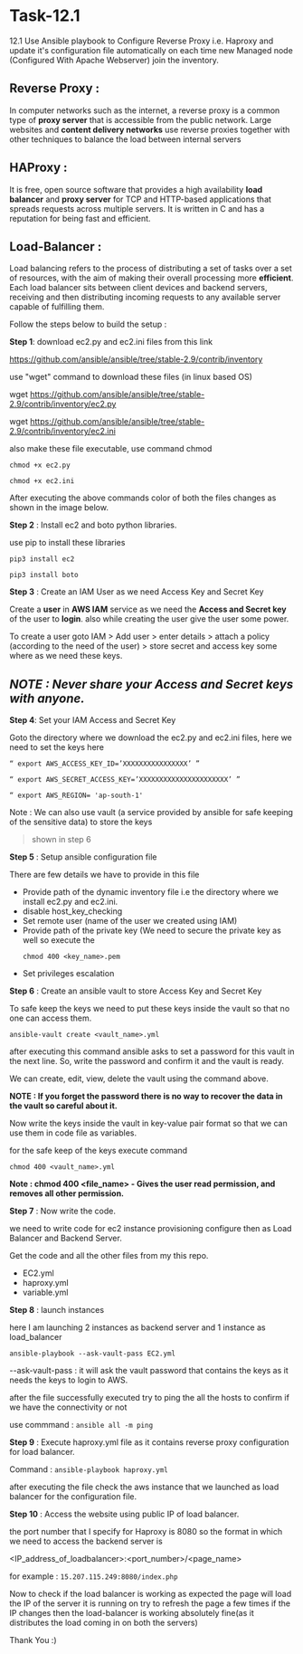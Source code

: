 # Task-12.1
12.1 Use Ansible playbook to Configure Reverse  Proxy i.e. Haproxy and update it's configuration  file automatically on each time new Managed node (Configured With Apache Webserver) join the inventory.  

## **Reverse Proxy** : 
In computer networks such as the internet, a reverse proxy is a common type of **proxy server** that is accessible from the public network. Large websites and **content delivery networks** use reverse proxies together with other techniques to balance the load between internal servers

## **HAProxy** : 
It is free, open source software that provides a high availability **load balancer** and **proxy server** for TCP and HTTP-based applications that spreads requests across multiple servers. It is written in C and has a reputation for being fast and efficient.

## **Load-Balancer** : 
Load balancing refers to the process of distributing a set of tasks over a set of resources, with the aim of making their overall processing more **efficient**. Each load balancer sits between client devices and backend servers, receiving and then distributing incoming requests to any available server capable of fulfilling them.

Follow the steps below to build the setup :

**Step 1**: download ec2.py and ec2.ini files from this link

https://github.com/ansible/ansible/tree/stable-2.9/contrib/inventory

use "wget" command to download these files (in linux based OS)

wget https://github.com/ansible/ansible/tree/stable-2.9/contrib/inventory/ec2.py

wget https://github.com/ansible/ansible/tree/stable-2.9/contrib/inventory/ec2.ini

also make these file executable, use command chmod
```
chmod +x ec2.py

chmod +x ec2.ini
```
After executing the above commands color of both the files changes as shown in the image below.

**Step 2** : Install ec2 and boto python libraries.

use pip to install these libraries
```
pip3 install ec2

pip3 install boto
```

**Step 3** : Create an IAM User as we need Access Key and Secret Key

Create a **user** in **AWS IAM** service as we need the **Access and Secret key** of the user to **login**. also while creating the user give the user some power.

To create a user goto IAM > Add user > enter details > attach a policy (according to the need of the user) > store secret and access key some where as we need these keys.

## *NOTE : Never share your Access and Secret keys with anyone.*


**Step 4**: Set your IAM Access and Secret Key

Goto the directory where we download the ec2.py and ec2.ini files, here we need to set the keys here
```
“ export AWS_ACCESS_KEY_ID=’XXXXXXXXXXXXXXXX’ ”

“ export AWS_SECRET_ACCESS_KEY=’XXXXXXXXXXXXXXXXXXXXXX’ ”

“ export AWS_REGION= 'ap-south-1'
```
Note : We can also use vault (a service provided by ansible for safe keeping of the sensitive data) to store the keys 
> shown in step 6


**Step 5** : Setup ansible configuration file

There are few details we have to provide in this file

- Provide path of the dynamic inventory file i.e the directory where we install ec2.py and ec2.ini.
- disable host_key_checking
- Set remote user (name of the user we created using IAM)
- Provide path of the private key (We need to secure the private key as well so execute the 
   ```
   chmod 400 <key_name>.pem
   ```
- Set privileges escalation


**Step 6** : Create an ansible vault to store Access Key and Secret Key

To safe keep the keys we need to put these keys inside the vault so that no one can access them.
```
ansible-vault create <vault_name>.yml
```
after executing this command ansible asks to set a password for this vault in the next line. So, write the password and confirm it and the vault is ready.

We can create, edit, view, delete the vault using the command above.

**NOTE : If you forget the password there is no way to recover the data in the vault so careful about it.**

Now write the keys inside the vault in key-value pair format so that we can use them in code file as variables.

for the safe keep of the keys execute command 
```
chmod 400 <vault_name>.yml
```

**Note : chmod 400 <file_name> - Gives the user read permission, and removes all other permission.**


**Step 7** : Now write the code.

we need to write code for ec2 instance provisioning configure then as Load Balancer and Backend Server.

Get the code and all the other files from my this repo.

- EC2.yml
- haproxy.yml
- variable.yml


**Step 8** : launch instances

here I am launching 2 instances as backend server and 1 instance as load_balancer
```
ansible-playbook --ask-vault-pass EC2.yml
```
--ask-vault-pass : it will ask the vault password that contains the keys as it needs the keys to login to AWS.

after the file successfully executed try to ping the all the hosts to confirm if we have the connectivity or not

use commmand : ```ansible all -m ping```


**Step 9** : Execute haproxy.yml file as it contains reverse proxy configuration for load balancer.

Command : ```ansible-playbook haproxy.yml```

after executing the file check the aws instance that we launched as load balancer for the configuration file.


**Step 10** : Access the website using public IP of load balancer.

the port number that I specify for Haproxy is 8080 so the format in which we need to access the backend server is

<IP_address_of_loadbalancer>:<port_number>/<page_name>

for example : ```15.207.115.249:8080/index.php```

Now to check if the load balancer is working as expected the page will load the IP of the server it is running on try to refresh the page a few times if the IP changes then the load-balancer is working absolutely fine(as it distributes the load coming in on both the servers)

Thank You :)
